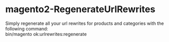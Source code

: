 # magento2-RegenerateUrlRewrites
 Simply regenerate all your url rewrites for products and categories with the following command:   
bin/magento ok:urlrewrites:regenerate 
